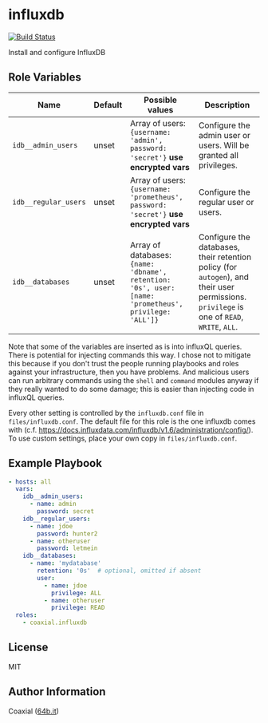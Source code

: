 influxdb
=========
  [![Build Status](https://travis-ci.org/coaxial/ansible-role-influxdb.svg?branch=master)](https://travis-ci.org/coaxial/ansible-role-influxdb)

Install and configure InfluxDB

Role Variables
--------------

Name | Default | Possible values | Description
---|---|---|---
`idb__admin_users` | unset | Array of users: `{username: 'admin', password: 'secret'}` **use encrypted vars** | Configure the admin user or users. Will be granted all privileges.
`idb__regular_users` | unset | Array of users: `{username: 'prometheus', password: 'secret'}` **use encrypted vars** | Configure the regular user or users.
`idb__databases` | unset | Array of databases: `{name: 'dbname', retention: '0s', user: [name: 'prometheus', privilege: 'ALL']}` | Configure the databases, their retention policy (for `autogen`), and their user permissions. `privilege` is one of `READ`, `WRITE`, `ALL`.

Note that some of the variables are inserted as is into influxQL queries. There
is potential for injecting commands this way. I chose not to mitigate this
because if you don't trust the people running playbooks and roles against your
infrastructure, then you have problems. And malicious users can run arbitrary
commands using the `shell` and `command` modules anyway if they really wanted
to do some damage; this is easier than injecting code in influxQL queries.

Every other setting is controlled by the `influxdb.conf` file in
`files/influxdb.conf`. The default file for this role is the one influxdb comes
with (c.f. https://docs.influxdata.com/influxdb/v1.6/administration/config/).
To use custom settings, place your own copy in `files/influxdb.conf`.


Example Playbook
----------------

```yaml
- hosts: all
  vars:
    idb__admin_users:
      - name: admin
        password: secret
    idb__regular_users:
      - name: jdoe
        password: hunter2
      - name: otheruser
        password: letmein
    idb__databases:
      - name: 'mydatabase'
        retention: '0s'  # optional, omitted if absent
        user:
          - name: jdoe
            privilege: ALL
          - name: otheruser
            privilege: READ
  roles:
    - coaxial.influxdb
```

License
-------

MIT

Author Information
------------------

Coaxial ([64b.it](https://64b.it))
